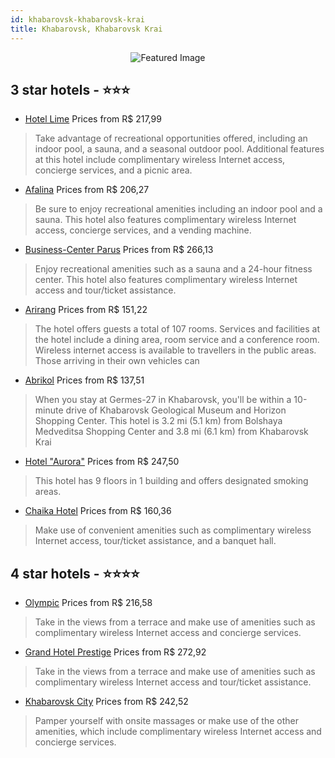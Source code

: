 ```yaml
---
id: khabarovsk-khabarovsk-krai
title: Khabarovsk, Khabarovsk Krai
---
```


<center><img src="https://i.travelapi.com/hotels/6000000/5240000/5233000/5232933/26a6a45a_z.jpg" alt="Featured Image" /></center>


##  3 star hotels - ⭐️⭐️⭐️

-    [Hotel Lime](https://us.hurb.com/hotels/khabarovsk/hotel-lime-JNP-JP889238?cmp=18055) Prices from R$ 217,99
   > Take advantage of recreational opportunities offered, including an indoor pool, a sauna, and a seasonal outdoor pool. Additional features at this hotel include complimentary wireless Internet access, concierge services, and a picnic area.
-    [Afalina](https://us.hurb.com/hotels/khabarovsk/afalina-JNP-JP316914?cmp=18055) Prices from R$ 206,27
   > Be sure to enjoy recreational amenities including an indoor pool and a sauna. This hotel also features complimentary wireless Internet access, concierge services, and a vending machine.
-    [Business-Center Parus](https://us.hurb.com/hotels/khabarovsk/business-center-parus-JNP-JP132954?cmp=18055) Prices from R$ 266,13
   > Enjoy recreational amenities such as a sauna and a 24-hour fitness center. This hotel also features complimentary wireless Internet access and tour/ticket assistance.
-    [Arirang](https://us.hurb.com/hotels/khabarovsk/arirang-JNP-JP878064?cmp=18055) Prices from R$ 151,22
   > The hotel offers guests a total of 107 rooms. Services and facilities at the hotel include a dining area, room service and a conference room. Wireless internet access is available to travellers in the public areas. Those arriving in their own vehicles can
-    [Abrikol](https://us.hurb.com/hotels/khabarovsk/abrikol-JNP-JP469675?cmp=18055) Prices from R$ 137,51
   > When you stay at Germes-27 in Khabarovsk, you'll be within a 10-minute drive of Khabarovsk Geological Museum and Horizon Shopping Center. This hotel is 3.2 mi (5.1 km) from Bolshaya Medveditsa Shopping Center and 3.8 mi (6.1 km) from Khabarovsk Krai 
-    [Hotel "Aurora"](https://us.hurb.com/hotels/khabarovsk/hotel-aurora-JNP-JP326823?cmp=18055) Prices from R$ 247,50
   > This hotel has 9 floors in 1 building and offers designated smoking areas.
-    [Chaika Hotel](https://us.hurb.com/hotels/khabarovsk/chaika-hotel-JNP-JP256976?cmp=18055) Prices from R$ 160,36
   > Make use of convenient amenities such as complimentary wireless Internet access, tour/ticket assistance, and a banquet hall.

##  4 star hotels - ⭐️⭐️⭐️⭐️

-    [Olympic](https://us.hurb.com/hotels/khabarovsk/olympic-JNP-JP333221?cmp=18055) Prices from R$ 216,58
   > Take in the views from a terrace and make use of amenities such as complimentary wireless Internet access and concierge services.
-    [Grand Hotel Prestige](https://us.hurb.com/hotels/khabarovsk/grand-hotel-prestige-JNP-JP01094B?cmp=18055) Prices from R$ 272,92
   > Take in the views from a terrace and make use of amenities such as complimentary wireless Internet access and tour/ticket assistance.
-    [Khabarovsk City](https://us.hurb.com/hotels/khabarovsk/khabarovsk-city-JNP-JP687125?cmp=18055) Prices from R$ 242,52
   > Pamper yourself with onsite massages or make use of the other amenities, which include complimentary wireless Internet access and concierge services.
